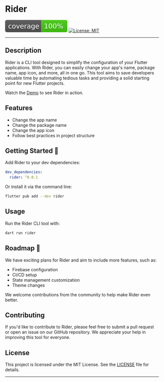 # Rider

![coverage][coverage_badge]
[![License: MIT][license_badge]][license_link]

---

## Description

Rider is a CLI tool designed to simplify the configuration of your Flutter applications. With Rider, you can easily change your app's name, package name, app icon, and more, all in one go. This tool aims to save developers valuable time by automating tedious tasks and providing a solid starting point for new Flutter projects.

Watch the [Demo](https://www.linkedin.com/posts/erengun_starting-a-new-flutter-project-can-be-time-consuming-activity-7204146268984557568-eO1G?utm_source=share&utm_medium=member_desktop) to see Rider in action.

## Features

- Change the app name
- Change the package name
- Change the app icon
- Follow best practices in project structure

## Getting Started 🚀

Add Rider to your dev dependencies:

```yaml
dev_dependencies:
  rider: ^0.0.1
```

Or install it via the command line:

```sh
flutter pub add --dev rider
```

## Usage

Run the Rider CLI tool with:

```sh
dart run rider
```

## Roadmap 🚧

We have exciting plans for Rider and aim to include more features, such as:

- Firebase configuration
- CI/CD setup
- State management customization
- Theme changes

We welcome contributions from the community to help make Rider even better.

## Contributing

If you'd like to contribute to Rider, please feel free to submit a pull request or open an issue on our GitHub repository. We appreciate your help in improving this tool for everyone.

## License

This project is licensed under the MIT License. See the [LICENSE](https://opensource.org/licenses/MIT) file for details.

---

[coverage_badge]: coverage_badge.svg
[license_badge]: https://img.shields.io/badge/license-MIT-blue.svg
[license_link]: https://opensource.org/licenses/MIT